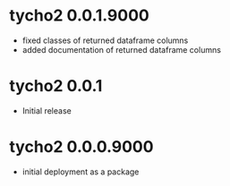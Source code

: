 # tycho2 0.0.1.9000

* fixed classes of returned dataframe columns
* added documentation of returned dataframe columns

# tycho2 0.0.1

* Initial release

# tycho2 0.0.0.9000

* initial deployment as a package

